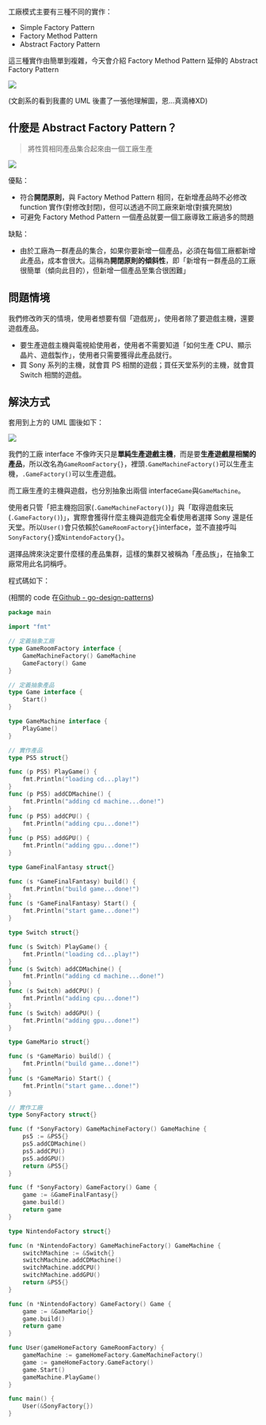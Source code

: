 工廠模式主要有三種不同的實作：

- Simple Factory Pattern
- Factory Method Pattern
- Abstract Factory Pattern

這三種實作由簡單到複雜，今天會介紹 Factory Method Pattern 延伸的 Abstract Factory Pattern

![](https://i.imgur.com/f0JAz1I.jpg)

(文創系的看到我畫的 UML 後畫了一張他理解圖，恩...真滴棒XD)

## 什麼是 Abstract Factory Pattern？

> 將性質相同產品集合起來由一個工廠生產

![](https://i.imgur.com/wLdpWi9.png)

優點：

- 符合**開閉原則**，與 Factory Method Pattern 相同，在新增產品時不必修改 function 實作(對修改封閉)，但可以透過不同工廠來新增(對擴充開放)
- 可避免 Factory Method Pattern 一個產品就要一個工廠導致工廠過多的問題

缺點：

- 由於工廠為一群產品的集合，如果你要新增一個產品，必須在每個工廠都新增此產品，成本會很大。這稱為**開閉原則的傾斜性**，即「新增有一群產品的工廠很簡單（傾向此目的），但新增一個產品至集合很困難」

## 問題情境

我們修改昨天的情境，使用者想要有個「遊戲房」，使用者除了要遊戲主機，還要遊戲產品。

- 要生產遊戲主機與電視給使用者，使用者不需要知道「如何生產 CPU、顯示晶片、遊戲製作」，使用者只需要獲得此產品就行。
- 買 Sony 系列的主機，就會買 PS 相關的遊戲；買任天堂系列的主機，就會買 Switch 相關的遊戲。

## 解決方式

套用到上方的 UML 圖後如下：

![](https://i.imgur.com/yhtIaJt.png)

我們的工廠 interface 不像昨天只是**單純生產遊戲主機**，而是要**生產遊戲屋相關的產品**，所以改名為`GameRoomFactory{}`，裡頭`.GameMachineFactory()`可以生產主機，`.GameFactory()`可以生產遊戲。

而工廠生產的主機與遊戲，也分別抽象出兩個 interface`Game`與`GameMachine`。

使用者只管「把主機抱回家(`.GameMachineFactory()`)」與「取得遊戲來玩(`.GameFactory()`)」，實際會獲得什麼主機與遊戲完全看使用者選擇 Sony 還是任天堂。所以`User()`會只依賴於`GameRoomFactory{}`interface，並不直接呼叫`SonyFactory{}`或`NintendoFactory{}`。

選擇品牌來決定要什麼樣的產品集群，這樣的集群又被稱為「產品族」，在抽象工廠常用此名詞稱呼。

程式碼如下：

(相關的 code 在[Github - go-design-patterns](https://github.com/superj80820/go-design-patterns))

```go
package main

import "fmt"

// 定義抽象工廠
type GameRoomFactory interface {
	GameMachineFactory() GameMachine
	GameFactory() Game
}

// 定義抽象產品
type Game interface {
	Start()
}

type GameMachine interface {
	PlayGame()
}

// 實作產品
type PS5 struct{}

func (p PS5) PlayGame() {
	fmt.Println("loading cd...play!")
}
func (p PS5) addCDMachine() {
	fmt.Println("adding cd machine...done!")
}
func (p PS5) addCPU() {
	fmt.Println("adding cpu...done!")
}
func (p PS5) addGPU() {
	fmt.Println("adding gpu...done!")
}

type GameFinalFantasy struct{}

func (s *GameFinalFantasy) build() {
	fmt.Println("build game...done!")
}
func (s *GameFinalFantasy) Start() {
	fmt.Println("start game...done!")
}

type Switch struct{}

func (s Switch) PlayGame() {
	fmt.Println("loading cd...play!")
}
func (s Switch) addCDMachine() {
	fmt.Println("adding cd machine...done!")
}
func (s Switch) addCPU() {
	fmt.Println("adding cpu...done!")
}
func (s Switch) addGPU() {
	fmt.Println("adding gpu...done!")
}

type GameMario struct{}

func (s *GameMario) build() {
	fmt.Println("build game...done!")
}
func (s *GameMario) Start() {
	fmt.Println("start game...done!")
}

// 實作工廠
type SonyFactory struct{}

func (f *SonyFactory) GameMachineFactory() GameMachine {
	ps5 := &PS5{}
	ps5.addCDMachine()
	ps5.addCPU()
	ps5.addGPU()
	return &PS5{}
}

func (f *SonyFactory) GameFactory() Game {
	game := &GameFinalFantasy{}
	game.build()
	return game
}

type NintendoFactory struct{}

func (n *NintendoFactory) GameMachineFactory() GameMachine {
	switchMachine := &Switch{}
	switchMachine.addCDMachine()
	switchMachine.addCPU()
	switchMachine.addGPU()
	return &PS5{}
}

func (n *NintendoFactory) GameFactory() Game {
	game := &GameMario{}
	game.build()
	return game
}

func User(gameHomeFactory GameRoomFactory) {
	gameMachine := gameHomeFactory.GameMachineFactory()
	game := gameHomeFactory.GameFactory()
	game.Start()
	gameMachine.PlayGame()
}

func main() {
	User(&SonyFactory{})
}
```

